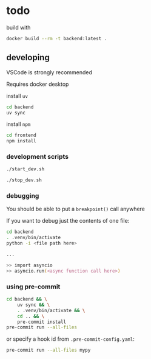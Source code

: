 # todo

build with

```zsh
docker build --rm -t backend:latest .
```

## developing

VSCode is strongly recommended

Requires docker desktop

install `uv`

```zsh
cd backend
uv sync
```

install `npm`

```zsh
cd frontend
npm install
```

### development scripts

```zsh
./start_dev.sh
```

```zsh
./stop_dev.sh
```

### debugging

You should be able to put a `breakpoint()` call anywhere

If you want to debug just the contents of one file:

```zsh
cd backend
. .venv/bin/activate
python -i <file path here>

...

>> import asyncio
>> asyncio.run(<async function call here>)
```

### using pre-commit

```zsh
cd backend && \
    uv sync && \
    . .venv/bin/activate && \
    cd .. && \
    pre-commit install
pre-commit run --all-files
```

or specify a hook id from `.pre-commit-config.yaml`:

```zsh
pre-commit run --all-files mypy
```
